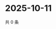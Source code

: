# 2025-10-11

共 0 条

<!-- BEGIN ZHIHUVIDEO -->
<!-- 最后更新时间 Sat Oct 11 2025 10:13:12 GMT+0800 (China Standard Time) -->

<!-- END ZHIHUVIDEO -->
